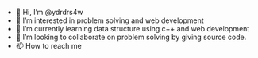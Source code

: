 - 👋 Hi, I’m @ydrdrs4w
- 👀 I’m interested in problem solving and web development 
- 🌱 I’m currently learning data structure using c++ and web development 
- 💞️ I’m looking to collaborate on problem solving by giving source code.
- 📫 How to reach me 

<!---
ydrdrs4w/ydrdrs4w is a ✨ special ✨ repository because its `README.md` (this file) appears on your GitHub profile.
You can click the Preview link to take a look at your changes.
--->
